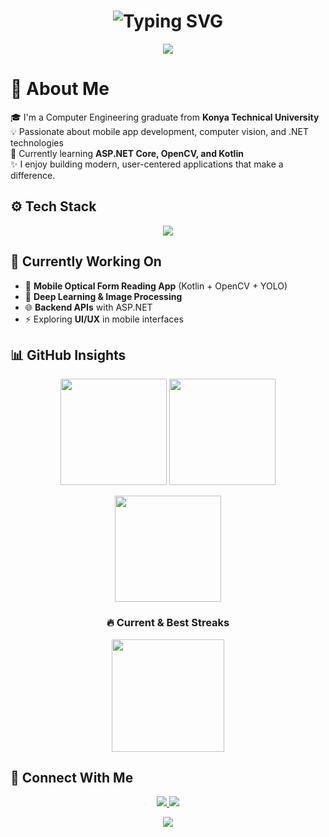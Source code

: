 <h1 align="center">
  <img src="https://readme-typing-svg.herokuapp.com?font=Raleway&size=32&duration=3500&pause=1000&color=F78FB3&center=true&vCenter=true&width=600&lines=Hi+there!+👋;I'm+Begüm+Yaren+Öztürk;Computer+Engineer+%F0%9F%92%BB;Welcome+to+my+GitHub+profile!" alt="Typing SVG" />
</h1>

<p align="center">
  <img src="https://capsule-render.vercel.app/api?type=soft&color=0:ff9ff3,100:a29bfe&height=120&section=header&text=👩‍💻%20Software%20Engineer%20|%20.NET%20&%20Mobile%20Developer%20💜&fontSize=24&fontColor=fff" />
</p>

<h1>🌸 About Me</h1>
<p>🎓 I'm a Computer Engineering graduate from <b>Konya Technical University</b><br>
💡 Passionate about mobile app development, computer vision, and .NET technologies<br>
🌱 Currently learning <b>ASP.NET Core, OpenCV, and Kotlin</b><br>
✨ I enjoy building modern, user-centered applications that make a difference.</p>

<h2>⚙️ Tech Stack</h2>
<p align="center">
  <img src="https://skillicons.dev/icons?i=python,kotlin,dotnet,opencv,vscode,git&theme=dark" />
</p>

<h2>💼 Currently Working On</h2>
<ul>
  <li>📱 <b>Mobile Optical Form Reading App</b> (Kotlin + OpenCV + YOLO)</li>
  <li>🧠 <b>Deep Learning & Image Processing</b></li>
  <li>🌐 <b>Backend APIs</b> with ASP.NET</li>
  <li>⚡ Exploring <b>UI/UX</b> in mobile interfaces</li>
</ul>

<h2>📊 GitHub Insights</h2>
<p align="center">
  <img height="170" src="https://github-readme-stats.vercel.app/api?username=yaren0600&show_icons=true&theme=tokyonight&hide_border=true" />
  <img height="170" src="https://github-readme-streak-stats.herokuapp.com/?user=yaren0600&theme=tokyonight&hide_border=true" />
</p>

<p align="center">
  <img height="170" src="https://github-readme-stats.vercel.app/api/top-langs/?username=yaren0600&layout=compact&theme=tokyonight&hide_border=true" />
</p>

<h3 align="center">🔥 Current & Best Streaks</h3>
<p align="center">
  <img height="180" src="https://github-readme-streak-stats.herokuapp.com/?user=yaren0600&theme=tokyonight&hide_border=true&date_format=j%20M%5B%20Y%5D&ring=4A90E2&currStreakLabel=F7DC6F&sideNums=F7DC6F&sideLabels=FFFFFF" />
</p>

<h2>💌 Connect With Me</h2>
<p align="center">
  <a href="https://www.linkedin.com/in/begüm-yaren-öztürk00">
    <img src="https://img.shields.io/badge/LinkedIn-0077B5?style=for-the-badge&logo=linkedin&logoColor=white" />
  </a>
  <a href="mailto:begumozturk0600@gmail.com">
    <img src="https://img.shields.io/badge/Email-D14836?style=for-the-badge&logo=gmail&logoColor=white" />
  </a>
</p>

<p align="center">
  <img src="https://capsule-render.vercel.app/api?type=waving&color=0:ff66cc,100:a678e2&height=140&section=footer" />
</p>
